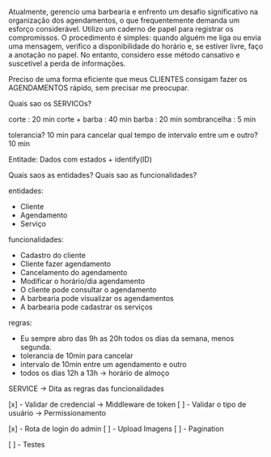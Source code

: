 Atualmente, gerencio uma barbearia e enfrento um desafio significativo na organização dos agendamentos, o que frequentemente demanda um esforço considerável. Utilizo um caderno de papel para registrar os compromissos. O procedimento é simples: quando alguém me liga ou envia uma mensagem, verifico a disponibilidade do horário e, se estiver livre, faço a anotação no papel. No entanto, considero esse método cansativo e suscetível a perda de informações.

Preciso de uma forma eficiente que meus CLIENTES consigam fazer os AGENDAMENTOS rápido, sem precisar me preocupar.

Quais sao os SERVICOs?

corte : 20 min
corte + barba : 40 min
barba : 20 min
sombrancelha : 5 min

tolerancia? 10 min para cancelar
qual tempo de intervalo entre um e outro?  10 min

Entitade: Dados com estados + identify(ID)

Quais saos as entidades?
Quais sao as funcionalidades? 


entidades:
- Cliente
- Agendamento
- Serviço

funcionalidades:
- Cadastro do cliente
- Cliente fazer agendamento
- Cancelamento do agendamento
- Modificar o horário/dia agendamento
- O cliente pode consultar o agendamento
- A barbearia pode visualizar os agendamentos
- A barbearia pode cadastrar os serviços

regras:
- Eu sempre abro das 9h as 20h todos os dias da semana, menos segunda.
- tolerancia de 10min para cancelar
- intervalo de 10min entre um agendamento e outro
- todos os dias 12h a 13h -> horário de almoço


SERVICE -> Dita as regras das funcionalidades

[x] - Validar de credencial -> Middleware de token
[ ] - Validar o tipo de usuário -> Permissionamento

[x] - Rota de login do admin
[ ] - Upload Imagens
[ ] - Pagination

[ ] - Testes

